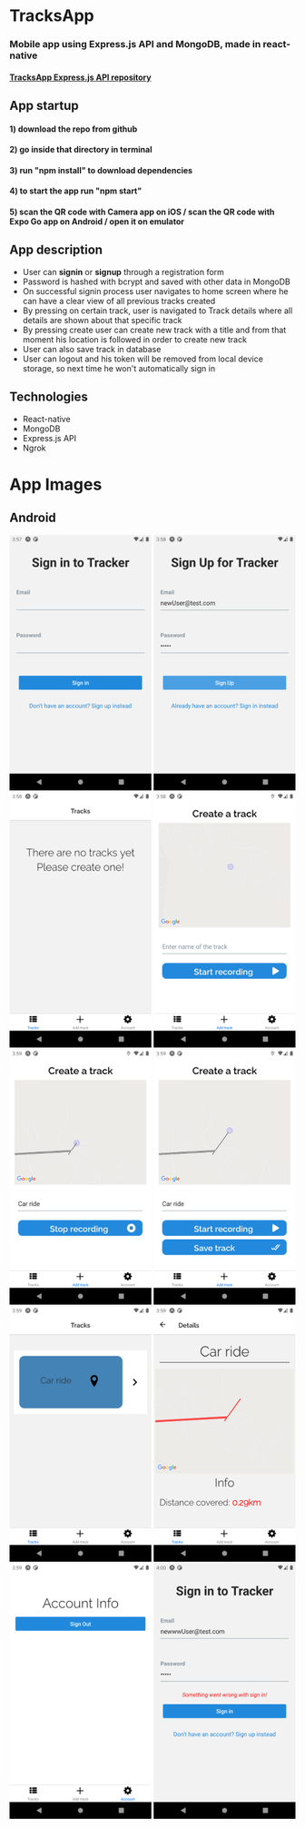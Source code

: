 # TracksApp 

### Mobile app using Express.js API and MongoDB, made in react-native
#### [TracksApp Express.js API repository](https://github.com/Denis-Tojaga/TrackApp_API)

## App startup

#### 1) download the repo from github 
#### 2) go inside that directory in terminal 
#### 3) run "npm install" to download dependencies 
#### 4) to start the app run "npm start"
#### 5) scan the QR code with Camera app on iOS / scan the QR code with Expo Go app on Android / open it on emulator 

## App description
- User can <b>signin</b> or <b>signup</b> through a registration form
- Password is hashed with bcrypt and saved with other data in MongoDB 
- On successful signin process user navigates to home screen where he can have a clear view of all previous tracks created
- By pressing on certain track, user is navigated to Track details where all details are shown about that specific track
- By pressing create user can create new track with a title and from that moment his location is followed in order to create new track
- User can also save track in database 
- User can logout and his token will be removed from local device storage, so next time he won't automatically sign in


## Technologies 

- React-native
- MongoDB
- Express.js API
- Ngrok



# App Images

## Android 

<img src="assets/AppImages/image1.png" width="250" height="450">  <img src="assets/AppImages/image2.png" width="250" height="450">
<img src="assets/AppImages/image3.png" width="250" height="450">  <img src="assets/AppImages/image4.png" width="250" height="450">    
<img src="assets/AppImages/image5.png" width="250" height="450">  <img src="assets/AppImages/image6.png" width="250" height="450">    
<img src="assets/AppImages/image7.png" width="250" height="450">  <img src="assets/AppImages/image8.png" width="250" height="450">    
<img src="assets/AppImages/image9.png" width="250" height="450">  <img src="assets/AppImages/image10.png" width="250" height="450">    




